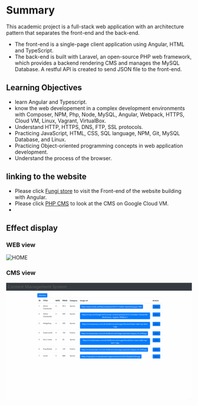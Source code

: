 # Summary 
This academic project is a full-stack web application with an architecture pattern that separates the front-end and the back-end.  
- The front-end is a single-page client application using Angular, HTML and TypeScript.  
- The back-end is built with Laravel, an open-source PHP web framework, which provides a backend rendering CMS and manages the MySQL Database. A restful API is created to send JSON file to the front-end. 
&emsp;
## Learning Objectives 
- learn Angular and Typescript. 
- know the web developement in a complex development environments with Composer, NPM, Php, Node, MySQL, Angular, Webpack, HTTPS, Cloud VM, Linux, Vagrant, VirtualBox. 
- Understand HTTP, HTTPS, DNS, FTP, SSL protocols. 
- Practicing JavaScript, HTML, CSS, SQL language, NPM, Git, MySQL Database, and Linux. 
- Practicing Object-oriented programming concepts in web application development.  
- Understand the process of the browser. 
&emsp;
## linking to the website
- Please click [Fungi store](https://lin00170.github.io/mushroom/) to visit the Front-end of the website building with Angular.
- Please click [PHP CMS](https://myprojectcms.tk/mushroom) to look at the CMS on Google Cloud VM. 
- 
## Effect display
### WEB view
![HOME](https://github.com/lin00170/AngularFullStack/blob/master/picture/store.gif)
### CMS view 
![index](https://github.com/lin00170/AngularFullStack/blob/master/picture/cms.gif)

